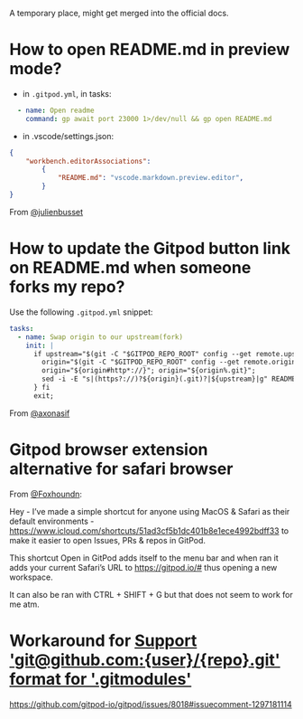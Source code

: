 A temporary place, might get merged into the official docs.

# How to open README.md in preview mode?

- in `.gitpod.yml`, in tasks:
```yaml
  - name: Open readme
    command: gp await port 23000 1>/dev/null && gp open README.md
```
- in .vscode/settings.json:
```json
{
    "workbench.editorAssociations": 
        {
            "README.md": "vscode.markdown.preview.editor",
        }
}
```

From [@julienbusset](https://github.com/julienbusset)

# How to update the Gitpod button link on README.md when someone forks my repo?

Use the following `.gitpod.yml` snippet:
```yaml
tasks:
  - name: Swap origin to our upstream(fork)
    init: |
      if upstream="$(git -C "$GITPOD_REPO_ROOT" config --get remote.upstream.url)"; then {
        origin="$(git -C "$GITPOD_REPO_ROOT" config --get remote.origin.url)";
        origin="${origin#http*://}"; origin="${origin%.git}";
        sed -i -E "s|(https?://)?${origin}(.git)?|${upstream}|g" README.md
      } fi
      exit;
```

From [@axonasif](https://github.com/axonasif)

# Gitpod browser extension alternative for safari browser

From [@Foxhoundn](https://github.com/Foxhoundn):

Hey - I’ve made a simple shortcut for anyone using MacOS & Safari as their default environments - https://www.icloud.com/shortcuts/51ad3cf5b1dc401b8e1ece4992bdff33 to make it easier to open Issues, PRs & repos in GitPod.

This shortcut Open in GitPod adds itself to the menu bar and when ran it adds your current Safari’s URL to https://gitpod.io/# thus opening a new workspace. 

It can also be ran with CTRL + SHIFT + G  but that does not seem to work for me atm.

# Workaround for [Support 'git@github.com:{user}/{repo}.git' format for '.gitmodules'](https://github.com/gitpod-io/gitpod/issues/8018)

https://github.com/gitpod-io/gitpod/issues/8018#issuecomment-1297181114
